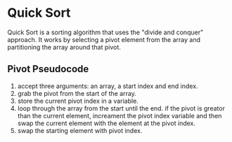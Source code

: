 # Quick Sort

Quick Sort is a sorting algorithm that uses the "divide and conquer" approach. It works by selecting a pivot element from the array and partitioning the array around that pivot.

## Pivot Pseudocode

1. accept three arguments: an array, a start index and end index.
2. grab the pivot from the start of the array.
3. store the current pivot index in a variable.
4. loop through the array from the start until the end. if the pivot is greator than the current element, increament the pivot index variable and then swap the current element with the element at the pivot index.
5. swap the starting element with pivot index.
